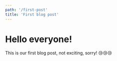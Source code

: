 ```yaml
---
path: '/first-post'
title: 'First blog post'
---
```


# Hello everyone!
This is our first blog post, not exciting, sorry! 😢😢😢